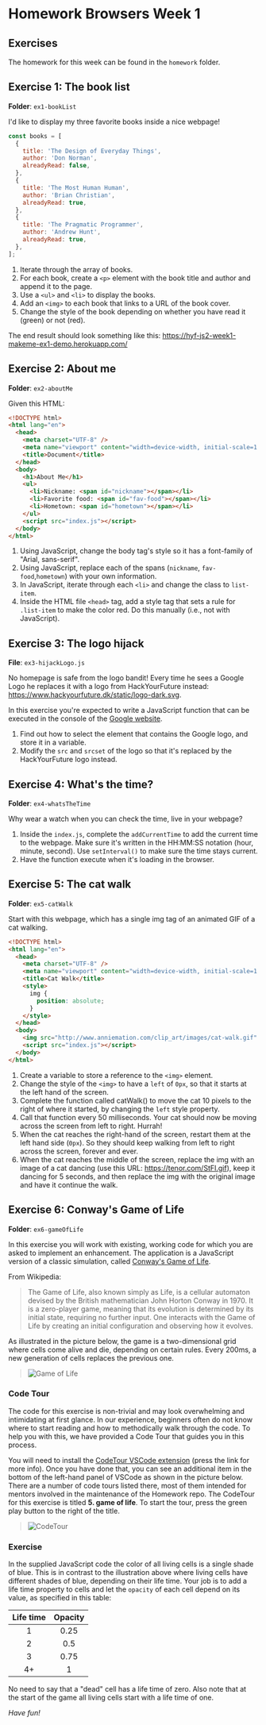 # Homework Browsers Week 1

## Exercises

The homework for this week can be found in the `homework` folder.

## Exercise 1: The book list

**Folder**: `ex1-bookList`

I'd like to display my three favorite books inside a nice webpage!

```js
const books = [
  {
    title: 'The Design of Everyday Things',
    author: 'Don Norman',
    alreadyRead: false,
  },
  {
    title: 'The Most Human Human',
    author: 'Brian Christian',
    alreadyRead: true,
  },
  {
    title: 'The Pragmatic Programmer',
    author: 'Andrew Hunt',
    alreadyRead: true,
  },
];
```

1. Iterate through the array of books.
2. For each book, create a `<p>` element with the book title and author and append it to the page.
3. Use a `<ul>` and `<li>` to display the books.
4. Add an `<img>` to each book that links to a URL of the book cover.
5. Change the style of the book depending on whether you have read it (green) or not (red).

The end result should look something like this:
<https://hyf-js2-week1-makeme-ex1-demo.herokuapp.com/>

## Exercise 2: About me

**Folder**: `ex2-aboutMe`

Given this HTML:

```html
<!DOCTYPE html>
<html lang="en">
  <head>
    <meta charset="UTF-8" />
    <meta name="viewport" content="width=device-width, initial-scale=1.0" />
    <title>Document</title>
  </head>
  <body>
    <h1>About Me</h1>
    <ul>
      <li>Nickname: <span id="nickname"></span></li>
      <li>Favorite food: <span id="fav-food"></span></li>
      <li>Hometown: <span id="hometown"></span></li>
    </ul>
    <script src="index.js"></script>
  </body>
</html>
```

1. Using JavaScript, change the body tag's style so it has a font-family of "Arial, sans-serif".
2. Using JavaScript, replace each of the spans (`nickname`, `fav-food`,`hometown`) with your own information.
3. In JavaScript, iterate through each `<li>` and change the class to `list-item`.
4. Inside the HTML file `<head>` tag, add a style tag that sets a rule for `.list-item` to make the color red. Do this manually (i.e., not with JavaScript).

## Exercise 3: The logo hijack

**File**: `ex3-hijackLogo.js`

No homepage is safe from the logo bandit! Every time he sees a Google Logo he replaces it with a logo from HackYourFuture instead: <https://www.hackyourfuture.dk/static/logo-dark.svg>.

In this exercise you're expected to write a JavaScript function that can be executed in the console of the [Google website](https://www.google.com).

1. Find out how to select the element that contains the Google logo, and store it in a variable.
2. Modify the `src` and `srcset` of the logo so that it's replaced by the HackYourFuture logo instead.

## Exercise 4: What's the time?

**Folder**: `ex4-whatsTheTime`

Why wear a watch when you can check the time, live in your webpage?

1. Inside the `index.js`, complete the `addCurrentTime` to add the current time to the webpage. Make sure it's written in the HH:MM:SS notation (hour, minute, second). Use `setInterval()` to make sure the time stays current.
2. Have the function execute when it's loading in the browser.

## Exercise 5: The cat walk

**Folder**: `ex5-catWalk`

Start with this webpage, which has a single img tag of an animated GIF of a cat walking.

```html
<!DOCTYPE html>
<html lang="en">
  <head>
    <meta charset="UTF-8" />
    <meta name="viewport" content="width=device-width, initial-scale=1.0" />
    <title>Cat Walk</title>
    <style>
      img {
        position: absolute;
      }
    </style>
  </head>
  <body>
    <img src="http://www.anniemation.com/clip_art/images/cat-walk.gif" />
    <script src="index.js"></script>
  </body>
</html>
```

1. Create a variable to store a reference to the `<img>` element.
2. Change the style of the `<img>` to have a `left` of `0px`, so that it starts at the left hand of the screen.
3. Complete the function called catWalk() to move the cat 10 pixels to the right of where it started, by changing the `left` style property.
4. Call that function every 50 milliseconds. Your cat should now be moving across the screen from left to right. Hurrah!
5. When the cat reaches the right-hand of the screen, restart them at the left hand side (`0px`). So they should keep walking from left to right across the screen, forever and ever.
6. When the cat reaches the middle of the screen, replace the img with an image of a cat dancing (use this URL: <https://tenor.com/StFI.gif>), keep it dancing for 5 seconds, and then replace the img with the original image and have it continue the walk.

## Exercise 6: Conway's Game of Life

**Folder**: `ex6-gameOfLife`

In this exercise you will work with existing, working code for which you are asked to implement an enhancement. The application is a JavaScript version of a classic simulation, called [Conway's Game of Life](https://en.wikipedia.org/wiki/Conway%27s_Game_of_Life).

From Wikipedia:

> The Game of Life, also known simply as Life, is a cellular automaton devised by the British mathematician John Horton Conway in 1970. It is a zero-player game, meaning that its evolution is determined by its initial state, requiring no further input. One interacts with the Game of Life by creating an initial configuration and observing how it evolves.

As illustrated in the picture below, the game is a two-dimensional grid where cells come alive and die, depending on certain rules. Every 200ms, a new generation of cells replaces the previous one.

> ![Game of Life](../../assets/game-of-life.gif)

### Code Tour

The code for this exercise is non-trivial and may look overwhelming and intimidating at first glance. In our experience, beginners often do not know where to start reading and how to methodically walk through the code. To help you with this, we have provided a Code Tour that guides you in this process.

You will need to install the [CodeTour VSCode extension](https://marketplace.visualstudio.com/items?itemName=vsls-contrib.codetour) (press the link for more info). Once you have done that, you can see an additional item in the bottom of the left-hand panel of VSCode as shown in the picture below. There are a number of code tours listed there, most of them intended for mentors involved in the maintenance of the Homework repo. The CodeTour for this exercise is titled **5. game of life**. To start the tour, press the green play button to the right of the title.

> ![CodeTour](../../assets/code-tour.png)

### Exercise

In the supplied JavaScript code the color of all living cells is a single shade of blue. This is in contrast to the illustration above where living cells have different shades of blue, depending on their life time. Your job is to add a life time property to cells and let the `opacity` of each cell depend on its value, as specified in this table:

| Life time | Opacity |
| :-------: | :-----: |
|     1     |  0.25   |
|     2     |   0.5   |
|     3     |  0.75   |
|    4+     |    1    |

No need to say that a "dead" cell has a life time of zero. Also note that at the start of the game all living cells start with a life time of one.

_Have fun!_
